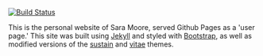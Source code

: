 [![Build Status](https://travis-ci.org/saraemoore/saraemoore.github.io.svg?branch=master)](https://travis-ci.org/saraemoore/saraemoore.github.io)

This is the personal website of Sara Moore, served Github Pages as a 'user page.' This site was built using [Jekyll](http://jekyllrb.com/) and styled with [Bootstrap](http://getbootstrap.com/), as well as modified versions of the [sustain](http://www.github.com/biomadeira/sustain) and [vitae](http://github.com/biomadeira/vitae) themes.
